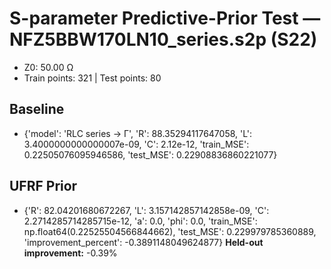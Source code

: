 # S-parameter Predictive-Prior Test — NFZ5BBW170LN10_series.s2p (S22)
- Z0: 50.00 Ω
- Train points: 321  |  Test points: 80

## Baseline
- {'model': 'RLC series -> Γ', 'R': 88.35294117647058, 'L': 3.4000000000000007e-09, 'C': 2.12e-12, 'train_MSE': 0.22505076095946586, 'test_MSE': 0.22908836860221077}

## UFRF Prior
- {'R': 82.04201680672267, 'L': 3.157142857142858e-09, 'C': 2.2714285714285715e-12, 'a': 0.0, 'phi': 0.0, 'train_MSE': np.float64(0.22525504566844662), 'test_MSE': 0.229979785360889, 'improvement_percent': -0.3891148049624877}
**Held-out improvement:** -0.39%